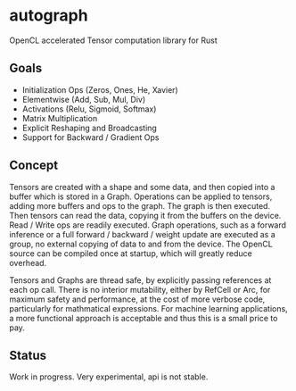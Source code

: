 # autograph
OpenCL accelerated Tensor computation library for Rust

## Goals

  - Initialization Ops (Zeros, Ones, He, Xavier)
  - Elementwise (Add, Sub, Mul, Div)
  - Activations (Relu, Sigmoid, Softmax)
  - Matrix Multiplication
  - Explicit Reshaping and Broadcasting
  - Support for Backward / Gradient Ops
  
## Concept
Tensors are created with a shape and some data, and then copied into a buffer which is stored in a Graph. Operations can be applied to tensors, adding more buffers and ops to the graph. The graph is then executed. Then tensors can read the data, copying it from the buffers on the device. Read / Write ops are readily executed. Graph operations, such as a forward inference or a full forward / backward / weight update are executed as a group, no external copying of data to and from the device. The OpenCL source can be compiled once at startup, which will greatly reduce overhead. 

Tensors and Graphs are thread safe, by explicitly passing references at each op call. There is no interior mutability, either by RefCell or Arc, for maximum safety and performance, at the cost of more verbose code, particularly for mathmatical expressions. For machine learning applications, a more functional approach is acceptable and thus this is a small price to pay. 

## Status 
Work in progress. Very experimental, api is not stable. 

